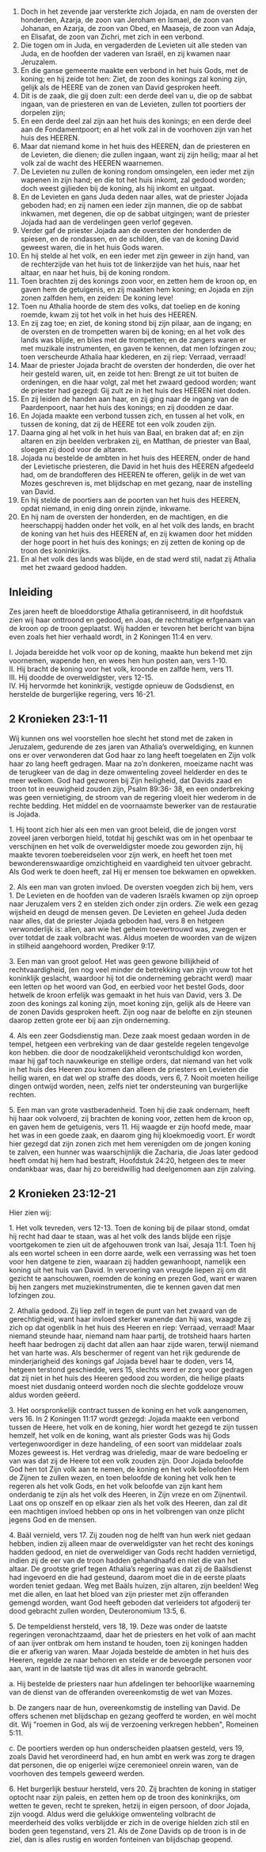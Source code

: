 1. Doch in het zevende jaar versterkte zich Jojada, en nam de oversten der honderden, Azarja, de zoon van Jeroham en Ismael, de zoon van Johanan, en Azarja, de zoon van Obed, en Maaseja, de zoon van Adaja, en Elisafat, de zoon van Zichri, met zich in een verbond. 
2. Die togen om in Juda, en vergaderden de Levieten uit alle steden van Juda, en de hoofden der vaderen van Israël, en zij kwamen naar Jeruzalem. 
3. En die ganse gemeente maakte een verbond in het huis Gods, met de koning; en hij zeide tot hen: Ziet, de zoon des konings zal koning zijn, gelijk als de HEERE van de zonen van David gesproken heeft. 
4. Dit is de zaak, die gij doen zult: een derde deel van u, die op de sabbat ingaan, van de priesteren en van de Levieten, zullen tot poortiers der dorpelen zijn; 
5. En een derde deel zal zijn aan het huis des konings; en een derde deel aan de Fondamentpoort; en al het volk zal in de voorhoven zijn van het huis des HEEREN. 
6. Maar dat niemand kome in het huis des HEEREN, dan de priesteren en de Levieten, die dienen; die zullen ingaan, want zij zijn heilig; maar al het volk zal de wacht des HEEREN waarnemen. 
7. De Levieten nu zullen de koning rondom omsingelen, een ieder met zijn wapenen in zijn hand; en die tot het huis inkomt, zal gedood worden; doch weest gijlieden bij de koning, als hij inkomt en uitgaat. 
8. En de Levieten en gans Juda deden naar alles, wat de priester Jojada geboden had; en zij namen een ieder zijn mannen, die op de sabbat inkwamen, met degenen, die op de sabbat uitgingen; want de priester Jojada had aan de verdelingen geen verlof gegeven. 
9. Verder gaf de priester Jojada aan de oversten der honderden de spiesen, en de rondassen, en de schilden, die van de koning David geweest waren, die in het huis Gods waren. 
10. En hij stelde al het volk, en een ieder met zijn geweer in zijn hand, van de rechterzijde van het huis tot de linkerzijde van het huis, naar het altaar, en naar het huis, bij de koning rondom. 
11. Toen brachten zij des konings zoon voor, en zetten hem de kroon op, en gaven hem de getuigenis, en zij maakten hem koning; en Jojada en zijn zonen zalfden hem, en zeiden: De koning leve! 
12. Toen nu Athalia hoorde de stem des volks, dat toeliep en de koning roemde, kwam zij tot het volk in het huis des HEEREN. 
13. En zij zag toe; en ziet, de koning stond bij zijn pilaar, aan de ingang; en de oversten en de trompetten waren bij de koning; en al het volk des lands was blijde, en blies met de trompetten; en de zangers waren er met muzikale instrumenten, en gaven te kennen, dat men lofzingen zou; toen verscheurde Athalia haar klederen, en zij riep: Verraad, verraad! 
14. Maar de priester Jojada bracht de oversten der honderden, die over het heir gesteld waren, uit, en zeide tot hen: Brengt ze uit tot buiten de ordeningen, en die haar volgt, zal met het zwaard gedood worden; want de priester had gezegd: Gij zult ze in het huis des HEEREN niet doden. 
15. En zij leiden de handen aan haar, en zij ging naar de ingang van de Paardenpoort, naar het huis des konings; en zij doodden ze daar. 
16. En Jojada maakte een verbond tussen zich, en tussen al het volk, en tussen de koning, dat zij de HEERE tot een volk zouden zijn. 
17. Daarna ging al het volk in het huis van Baal, en braken dat af; en zijn altaren en zijn beelden verbraken zij, en Matthan, de priester van Baal, sloegen zij dood voor de altaren. 
18. Jojada nu bestelde de ambten in het huis des HEEREN, onder de hand der Levietische priesteren, die David in het huis des HEEREN afgedeeld had, om de brandofferen des HEEREN te offeren, gelijk in de wet van Mozes geschreven is, met blijdschap en met gezang, naar de instelling van David. 
19. En hij stelde de poortiers aan de poorten van het huis des HEEREN, opdat niemand, in enig ding onrein zijnde, inkwame. 
20. En hij nam de oversten der honderden, en de machtigen, en die heerschappij hadden onder het volk, en al het volk des lands, en bracht de koning van het huis des HEEREN af, en zij kwamen door het midden der hoge poort in het huis des konings; en zij zetten de koning op de troon des koninkrijks. 
21. En al het volk des lands was blijde, en de stad werd stil, nadat zij Athalia met het zwaard gedood hadden. 

## Inleiding

Zes jaren heeft de bloeddorstige Athalia getiranniseerd, in dit hoofdstuk zien wij haar onttroond en gedood, en Joas, de rechtmatige erfgenaam van de kroon op de troon geplaatst. Wij hadden er tevoren het bericht van bijna even zoals het hier verhaald wordt, in 2 Koningen 11:4 en verv.

I. Jojada bereidde het volk voor op de koning, maakte hun bekend met zijn voornemen, wapende hen, en wees hen hun posten aan, vers 1-10.  
II. Hij bracht de koning voor het volk, kroonde en zalfde hem, vers 11.  
III. Hij doodde de overweldigster, vers 12-15.  
IV. Hij hervormde het koninkrijk, vestigde opnieuw de Godsdienst, en herstelde de burgerlijke regering, vers 16-21.   

## 2 Kronieken 23:1-11 

Wij kunnen ons wel voorstellen hoe slecht het stond met de zaken in Jeruzalem, gedurende de zes jaren van Athalia’s overweldiging, en kunnen ons er over verwonderen dat God haar zo lang heeft toegelaten en Zijn volk haar zo lang heeft gedragen. Maar na zo’n donkeren, moeizame nacht was de terugkeer van de dag in deze omwenteling zoveel helderder en des te meer welkom. God had gezworen bij Zijn heiligheid, dat Davids zaad en troon tot in eeuwigheid zouden zijn, Psalm 89:36- 38, en een onderbreking was geen vernietiging, de stroom van de regering vloeit hier wederom in de rechte bedding. Het middel en de voornaamste bewerker van de restauratie is Jojada.

1\. Hij toont zich hier als een men van groot beleid, die de jongen vorst zoveel jaren verborgen hield, totdat hij geschikt was om in het openbaar te verschijnen en het volk de overweldigster moede zou geworden zijn, hij maakte tevoren toebereidselen voor zijn werk, en heeft het toen met bewonderenswaardige omzichtigheid en vaardigheid ten uitvoer gebracht. Als God werk te doen heeft, zal Hij er mensen toe bekwamen en opwekken.

2\. Als een man van groten invloed. De oversten voegden zich bij hem, vers 1. De Levieten en de hoofden van de vaderen Israëls kwamen op zijn oproep naar Jeruzalem vers 2 en stelden zich onder zijn orders. Zie welk een gezag wijsheid en deugd de mensen geven. De Levieten en geheel Juda deden naar alles, dat de priester Jojada geboden had, vers 8 en hetgeen verwonderlijk is: allen, aan wie het geheim toevertrouwd was, zwegen er over totdat de zaak volbracht was. Aldus moeten de woorden van de wijzen in stilheid aangehoord worden, Prediker 9:17.

3\. Een man van groot geloof. Het was geen gewone billijkheid of rechtvaardigheid, (en nog veel minder de betrekking van zijn vrouw tot het koninklijk geslacht, waardoor hij tot die onderneming gebracht werd) maar een letten op het woord van God, en eerbied voor het bestel Gods, door hetwelk de kroon erfelijk was gemaakt in het huis van David, vers 3. De zoon des konings zal koning zijn, moet koning zijn, gelijk als de Heere van de zonen Davids gesproken heeft. Zijn oog naar de belofte en zijn steunen daarop zetten grote eer bij aan zijn onderneming.

4\. Als een zeer Godsdienstig man. Deze zaak moest gedaan worden in de tempel, hetgeen een verbreking van de daar gestelde regelen tengevolge kon hebben. die door de noodzakelijkheid verontschuldigd kon worden, maar hij gaf toch nauwkeurige en stellige orders, dat niemand van het volk in het huis des Heeren zou komen dan alleen de priesters en Levieten die heilig waren, en dat wel op straffe des doods, vers 6, 7. Nooit moeten heilige dingen ontwijd worden, neen, zelfs niet ter ondersteuning van burgerlijke rechten.

5\. Een man van grote vastberadenheid. Toen hij die zaak ondernam, heeft hij haar ook volvoerd, zij brachten de koning voor, zetten hem de kroon op, en gaven hem de getuigenis, vers 11. Hij waagde er zijn hoofd mede, maar het was in een goede zaak, en daarom ging hij kloekmoedig voort. Er wordt hier gezegd dat zijn zonen zich met hem verenigden om de jongen koning te zalven, een hunner was waarschijnlijk die Zacharia, die Joas later gedood heeft omdat hij hem had bestraft, Hoofdstuk 24:20, hetgeen des te meer ondankbaar was, daar hij zo bereidwillig had deelgenomen aan zijn zalving. 

## 2 Kronieken 23:12-21 

Hier zien wij: 

1\. Het volk tevreden, vers 12-13. Toen de koning bij de pilaar stond, omdat hij recht had daar te staan, was al het volk des lands blijde een rijsje voortgekomen te zien uit de afgehouwen tronk van Isaï, Jesaja 11:1. Toen hij als een wortel scheen in een dorre aarde, welk een verrassing was het toen voor hen datgene te zien, waaraan zij hadden gewanhoopt, namelijk een koning uit het huis van David. In vervoering van vreugde liepen zij om dit gezicht te aanschouwen, roemden de koning en prezen God, want er waren bij hen zangers met muziekinstrumenten, die te kennen gaven dat men lofzingen zou.

2\. Athalia gedood. Zij liep zelf in tegen de punt van het zwaard van de gerechtigheid, want haar invloed sterker wanende dan hij was, waagde zij zich op dat ogenblik in het huis des Heeren en riep: Verraad, verraad! Maar niemand steunde haar, niemand nam haar partij, de trotsheid haars harten heeft haar bedrogen zij dacht dat allen aan haar zijde waren, terwijl niemand het van harte was. Als beschermer of regent van het rijk gedurende de minderjarigheid des konings gaf Jojada bevel haar te doden, vers 14, hetgeen terstond geschiedde, vers 15, slechts werd er zorg voor gedragen dat zij niet in het huis des Heeren gedood zou worden, die heilige plaats moest niet dusdanig onteerd worden noch die slechte goddeloze vrouw aldus worden geëerd.

3\. Het oorspronkelijk contract tussen de koning en het volk aangenomen, vers 16. In 2 Koningen 11:17 wordt gezegd: Jojada maakte een verbond tussen de Heere, het volk en de koning, hier wordt het gezegd te zijn tussen hemzelf, het volk en de koning, want als priester Gods was hij Gods vertegenwoordiger in deze handeling, of een soort van middelaar zoals Mozes geweest is. Het verdrag was drieledig, maar de ware bedoeling er van was dat zij de Heere tot een volk zouden zijn. Door Jojada beloofde God hen tot Zijn volk aan te nemen, de koning en het volk beloofden Hem de Zijnen te zullen wezen, en toen beloofde de koning het volk hen te regeren als het volk Gods, en het volk beloofde van zijn kant hem onderdanig te zijn als het volk des Heeren, in Zijn vreze en om Zijnentwil. Laat ons op onszelf en op elkaar zien als het volk des Heeren, dan zal dit een machtigen invloed hebben op ons in het volbrengen van onze plicht jegens God en de mensen.

4\. Baäl vernield, vers 17. Zij zouden nog de helft van hun werk niet gedaan hebben, indien zij alleen maar de overweldigster van het recht des konings hadden gedood, en niet de overweldiger van Gods recht hadden vernietigd, indien zij de eer van de troon hadden gehandhaafd en niet die van het altaar. De grootste grief tegen Athalia’s regering was dat zij de Baälsdienst had ingevoerd en die had gesteund, daarom moet die in de eerste plaats worden teniet gedaan. Weg met Baäls huizen, zijn altaren, zijn beelden! Weg met die allen, en laat het bloed van zijn priester met zijn offeranden gemengd worden, want God heeft geboden dat verleiders tot afgoderij ter dood gebracht zullen worden, Deuteronomium 13:5, 6.

5\. De tempeldienst hersteld, vers 18, 19. Deze was onder de laatste regeringen veronachtzaamd, daar het de priesters en het volk of aan macht of aan ijver ontbrak om hem instand te houden, toen zij koningen hadden die er afkerig van waren. Maar Jojada bestelde de ambten in het huis des Heeren, regelde ze naar behoren en stelde er de bevoegde personen voor aan, want in de laatste tijd was dit alles in wanorde gebracht.

a. Hij bestelde de priesters naar hun afdelingen ter behoorlijke waarneming van de dienst van de offeranden overeenkomstig de wet van Mozes.

b. De zangers naar de hun, overeenkomstig de instelling van David. De offers schenen met blijdschap en gezang geofferd te worden, en wèl mocht dit. Wij "roemen in God, als wij de verzoening verkregen hebben", Romeinen 5:11.

c. De poortiers werden op hun onderscheiden plaatsen gesteld, vers 19, zoals David het verordineerd had, en hun ambt en werk was zorg te dragen dat personen, die op enigerlei wijze ceremonieel onrein waren, van de voorhoven des tempels geweerd werden.

6\. Het burgerlijk bestuur hersteld, vers 20. Zij brachten de koning in statiger optocht naar zijn paleis, en zetten hem op de troon des koninkrijks, om wetten te geven, recht te spreken, hetzij in eigen persoon, of door Jojada, zijn voogd. Aldus werd die gelukkige omwenteling volbracht de meerderheid des volks verblijdde er zich in de overige hielden zich stil en boden geen tegenstand, vers 21. Als de Zone Davids op de troon is in de ziel, dan is alles rustig en worden fonteinen van blijdschap geopend. 

